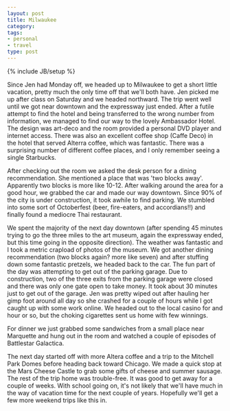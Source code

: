 ```yaml
---
layout: post
title: Milwaukee
category: 
tags: 
- personal
- travel
type: post
---
```

{% include JB/setup %}

Since Jen had Monday off, we headed up to Milwaukee to get a short little vacation, pretty much the only time off that we'll both have. Jen picked me up after class on Saturday and we headed northward. The trip went well until we got near downtown and the expressway just ended. After a futile attempt to find the hotel and being transferred to the wrong number from information, we managed to find our way to the lovely Ambassador Hotel. The design was art-deco and the room provided a personal DVD player and internet access. There was also an excellent coffee shop (Caffe Deco) in the hotel that served Alterra coffee, which was fantastic. There was a surprising number of different coffee places, and I only remember seeing a single Starbucks. 

After checking out the room we asked the desk person for a dining recommendation. She mentioned a place that was 'two blocks away'. Apparently two blocks is more like 10-12. After walking around the area for a good hour, we grabbed the car and made our way downtown. Since 90% of the city is under construction, it took awhile to find parking. We stumbled into some sort of Octoberfest (beer, fire-eaters, and accordians!!) and finally found a mediocre Thai restaurant. 

We spent the majority of the next day downtown (after spending 45 minutes trying to go the three miles to the art museum, again the expressway ended, but this time going in the opposite direction). The weather was fantastic and I took a metric crapload of photos of the museum. We got another dining recommendation (two blocks again? more like seven) and after stuffing down some fantastic pretzels, we headed back to the car. The fun part of the day was attempting to get out of the parking garage. Due to construction, two of the three exits from the parking garage were closed and there was only one gate open to take money. It took about 30 minutes just to get out of the garage. Jen was pretty wiped out after hauling her gimp foot around all day so she crashed for a couple of hours while I got caught up with some work online. We headed out to the local casino for and hour or so, but the choking cigarettes sent us home with few winnings. 

For dinner we just grabbed some sandwiches from a small place near Marquette and hung out in the room and watched a couple of episodes of Battlestar Galactica. 

The next day started off with more Altera coffee and a trip to the Mitchell Park Domes before heading back toward Chicago. We made a quick stop at the Mars Cheese Castle to grab some gifts of cheese and summer sausage. The rest of the trip home was trouble-free. It was good to get away for a couple of weeks. With school going on, it's not likely that we'll have much in the way of vacation time for the next couple of years. Hopefully we'll get a few more weekend trips like this in. 

